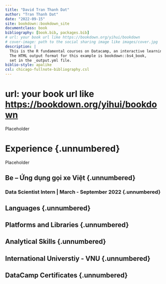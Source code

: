 ```yaml
--- 
title: "David Tran Thanh Dat"
author: "Tran Thanh Dat"
date: "2022-09-15"
site: bookdown::bookdown_site
documentclass: book
bibliography: [book.bib, packages.bib]
# url: your book url like https://bookdown.org/yihui/bookdown
# cover-image: path to the social sharing image like images/cover.jpg
description: |
  This is the R fundamental courses on Datacamp, an interactive learning platform.
  The HTML output format for this example is bookdown::bs4_book,
  set in the _output.yml file.
biblio-style: apalike
csl: chicago-fullnote-bibliography.csl
---
```


# url: your book url like https://bookdown.org/yihui/bookdown

Placeholder



<!--chapter:end:index.Rmd-->


# Experience {.unnumbered}

Placeholder


## Be – Ứng dụng gọi xe Việt {.unnumbered}
### Data Scientist Intern | March - September 2022 {.unnumbered}
## Languages {.unnumbered}
## Platforms and Libraries {.unnumbered}
## Analytical Skills {.unnumbered}
## International Universtiy - VNU {.unnumbered}
## DataCamp Certificates {.unnumbered}

<!--chapter:end:01-intro.Rmd-->

